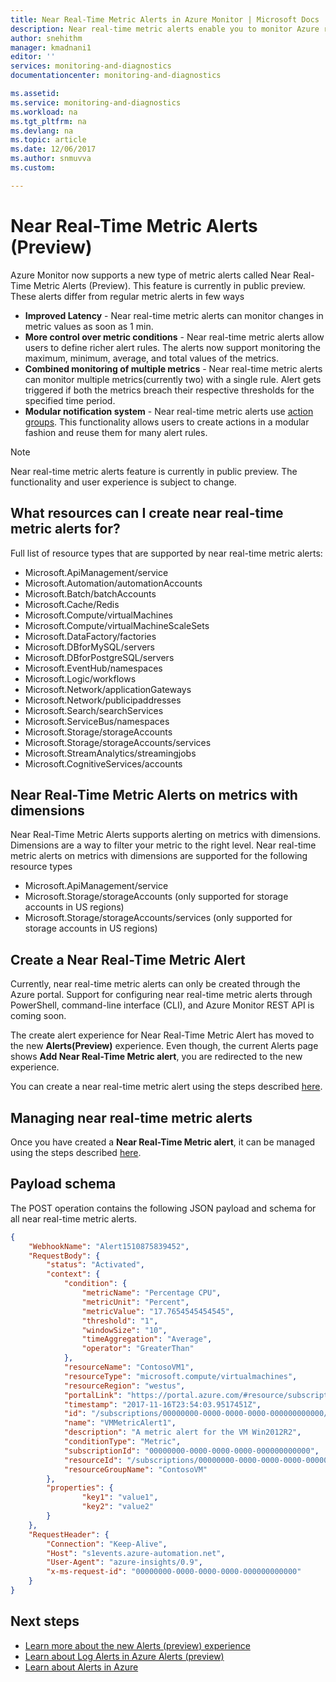 ```yaml
---
title: Near Real-Time Metric Alerts in Azure Monitor | Microsoft Docs
description: Near real-time metric alerts enable you to monitor Azure resource metrics as frequently as 1 min.
author: snehithm
manager: kmadnani1
editor: ''
services: monitoring-and-diagnostics
documentationcenter: monitoring-and-diagnostics

ms.assetid: 
ms.service: monitoring-and-diagnostics
ms.workload: na
ms.tgt_pltfrm: na
ms.devlang: na
ms.topic: article
ms.date: 12/06/2017
ms.author: snmuvva
ms.custom: 

---
```


# Near Real-Time Metric Alerts (Preview)
Azure Monitor now supports a new type of metric alerts called Near Real-Time Metric Alerts (Preview). This feature is currently in public preview.
These alerts differ from regular metric alerts in few ways

- **Improved Latency** - Near real-time metric alerts can monitor changes in metric values as soon as 1 min.
- **More control over metric conditions** - Near real-time metric alerts allow users to define richer alert rules. The alerts now support monitoring the maximum, minimum, average, and total values of the metrics.
- **Combined monitoring of multiple metrics** - Near real-time metric alerts can monitor multiple metrics(currently two) with a single rule. Alert gets triggered if both the metrics breach their respective thresholds for the specified time period.
- **Modular notification system** - Near real-time metric alerts use [action groups](monitoring-action-groups.md). This functionality allows users to create actions in a modular fashion and reuse them for many alert rules.

> [!NOTE]
> Near real-time metric alerts feature is currently in public preview. The functionality and user experience is subject to change.
>

## What resources can I create near real-time metric alerts for?
Full list of resource types that are supported by near real-time metric alerts:

* Microsoft.ApiManagement/service
* Microsoft.Automation/automationAccounts
* Microsoft.Batch/batchAccounts
* Microsoft.Cache/Redis
* Microsoft.Compute/virtualMachines
* Microsoft.Compute/virtualMachineScaleSets
* Microsoft.DataFactory/factories
* Microsoft.DBforMySQL/servers
* Microsoft.DBforPostgreSQL/servers
* Microsoft.EventHub/namespaces
* Microsoft.Logic/workflows
* Microsoft.Network/applicationGateways
* Microsoft.Network/publicipaddresses
* Microsoft.Search/searchServices
* Microsoft.ServiceBus/namespaces
* Microsoft.Storage/storageAccounts
* Microsoft.Storage/storageAccounts/services
* Microsoft.StreamAnalytics/streamingjobs
* Microsoft.CognitiveServices/accounts

## Near Real-Time Metric Alerts on metrics with dimensions
Near Real-Time Metric Alerts supports alerting on metrics with dimensions. Dimensions are a way to filter your metric to the right level. Near real-time metric alerts on metrics with dimensions are supported for the following resource types

* Microsoft.ApiManagement/service
* Microsoft.Storage/storageAccounts (only supported for storage accounts in US regions)
* Microsoft.Storage/storageAccounts/services (only supported for storage accounts in US regions)


## Create a Near Real-Time Metric Alert
Currently, near real-time metric alerts can only be created through the Azure portal. Support for configuring near real-time metric alerts through PowerShell, command-line interface (CLI), and Azure Monitor REST API is coming soon.

The create alert experience for Near Real-Time Metric Alert has moved to the new **Alerts(Preview)** experience. Even though, the current Alerts page shows **Add Near Real-Time Metric alert**, you are redirected to the new experience.

You can create a near real-time metric alert using the steps described [here](monitor-alerts-unified-usage.md#create-an-alert-rule-with-the-azure-portal).

## Managing near real-time metric alerts
Once you have created a **Near Real-Time Metric alert**, it can be managed using the steps described [here](monitor-alerts-unified-usage.md#managing-your-alerts-in-azure-portal).

## Payload schema

The POST operation contains the following JSON payload and schema for all near real-time metric alerts.

```json
{
    "WebhookName": "Alert1510875839452",
    "RequestBody": {
        "status": "Activated",
        "context": {
            "condition": {
                "metricName": "Percentage CPU",
                "metricUnit": "Percent",
                "metricValue": "17.7654545454545",
                "threshold": "1",
                "windowSize": "10",
                "timeAggregation": "Average",
                "operator": "GreaterThan"
            },
            "resourceName": "ContosoVM1",
            "resourceType": "microsoft.compute/virtualmachines",
            "resourceRegion": "westus",
            "portalLink": "https://portal.azure.com/#resource/subscriptions/00000000-0000-0000-0000-000000000000/resourceGroups/automationtest/providers/Microsoft.Compute/virtualMachines/ContosoVM1",
            "timestamp": "2017-11-16T23:54:03.9517451Z",
            "id": "/subscriptions/00000000-0000-0000-0000-000000000000/resourceGroups/ContosoVM/providers/microsoft.insights/alertrules/VMMetricAlert1",
            "name": "VMMetricAlert1",
            "description": "A metric alert for the VM Win2012R2",
            "conditionType": "Metric",
            "subscriptionId": "00000000-0000-0000-0000-000000000000",
            "resourceId": "/subscriptions/00000000-0000-0000-0000-000000000000/resourceGroups/ContosoVM/providers/Microsoft.Compute/virtualMachines/ContosoVM1",
            "resourceGroupName": "ContosoVM"
        },
        "properties": {
                "key1": "value1",
                "key2": "value2"
        }
    },
    "RequestHeader": {
        "Connection": "Keep-Alive",
        "Host": "s1events.azure-automation.net",
        "User-Agent": "azure-insights/0.9",
        "x-ms-request-id": "00000000-0000-0000-0000-000000000000"
    }
}
```

## Next steps

* [Learn more about the new Alerts (preview) experience](monitoring-overview-unified-alerts.md)
* [Learn about Log Alerts in Azure Alerts (preview)](monitor-alerts-unified-log.md)
* [Learn about Alerts in Azure](monitoring-overview-alerts.md)